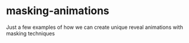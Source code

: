# masking-animations
Just a few examples of how we can create unique reveal animations with masking techniques
